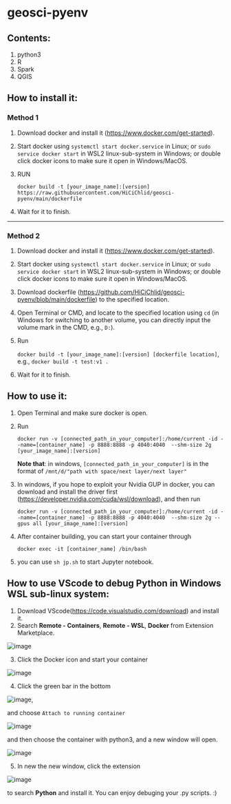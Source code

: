 # geosci-pyenv

## Contents:
1. python3
2. R
3. Spark
4. QGIS

## How to install it:
### Method 1
1. Download docker and install it (https://www.docker.com/get-started).
2. Start docker using `systemctl start docker.service` in Linux; 
                   or `sudo service docker start` in WSL2 linux-sub-system in Windows;
                   or double click docker icons to make sure it open in Windows/MacOS.
3. RUN 

   `docker build -t [your_image_name]:[version] https://raw.githubusercontent.com/HiCiChlid/geosci-pyenv/main/dockerfile`

6. Wait for it to finish.

-----
### Method 2
1. Download docker and install it (https://www.docker.com/get-started).
2. Start docker using `systemctl start docker.service` in Linux; 
                   or `sudo service docker start` in WSL2 linux-sub-system in Windows;
                   or double click docker icons to make sure it open in Windows/MacOS.
3. Download dockerfile (https://github.com/HiCiChlid/geosci-pyenv/blob/main/dockerfile) to the specified location.
4. Open Terminal or CMD, and locate to the specified location using `cd` (in Windows for switching to another volume, you can directly input the volume mark in the CMD, e.g., `D:`).
5. Run 

   `docker build -t [your_image_name]:[version] [dockerfile location]`, e.g., `docker build -t test:v1 .`
   
6. Wait for it to finish.

## How to use it:
1. Open Terminal and make sure docker is open.
2. Run 

   `docker run -v [connected_path_in_your_computer]:/home/current -id --name=[container_name] -p 8888:8888 -p 4040:4040  --shm-size 2g [your_image_name]:[version]`

   **Note that**: in windows, `[connected_path_in_your_computer]` is in the format of `/mnt/d/"path with space/next layer/next layer"`

3. In windows, if you hope to exploit your Nvidia GUP in docker, you can download and install the driver first (https://developer.nvidia.com/cuda/wsl/download), and then run

   `docker run -v [connected_path_in_your_computer]:/home/current -id --name=[container_name] -p 8888:8888 -p 4040:4040  --shm-size 2g --gpus all [your_image_name]:[version]`
   
6. After container building, you can start your container through 

   `docker exec -it [container_name] /bin/bash`
   
8. you can use `sh jp.sh` to start Jupyter notebook.

## How to use VScode to debug Python in Windows WSL sub-linux system:
1. Download VScode(https://code.visualstudio.com/download) and install it.
2. Search **Remote - Containers**, **Remote - WSL**, **Docker** from Extension Marketplace.

![image](https://user-images.githubusercontent.com/43268820/151297711-3e35211b-08f8-49ef-9585-09b2bfd6e16d.png)

3. Click the Docker icon and start your container 
 
![image](https://user-images.githubusercontent.com/43268820/151298384-4186c587-b125-4a88-b6d2-a8026d1b2e68.png)

4. Click the green bar in the bottom 

![image](https://user-images.githubusercontent.com/43268820/151298556-22e86a91-6bbf-4bff-91c5-e00bf275859e.png), 

and choose `Attach to running container`

![image](https://user-images.githubusercontent.com/43268820/151298644-a8737f2c-2a3a-4d71-ba4a-703db6757e78.png)
 
and then choose the container with python3, and a new window will open.

![image](https://user-images.githubusercontent.com/43268820/151299142-e7bca956-8c92-43b6-8e24-78f8083b0b3e.png)

5. In new the new window, click the extension 

![image](https://user-images.githubusercontent.com/43268820/151297711-3e35211b-08f8-49ef-9585-09b2bfd6e16d.png)

 to search **Python** and install it. You can enjoy debuging your .py scripts. :)



